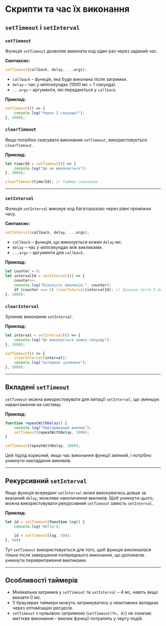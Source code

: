 # Скрипти та час їх виконання

## `setTimeout` і `setInterval`

### `setTimeout`
Функція `setTimeout` дозволяє виконати код один раз через заданий час.

**Синтаксис:**
```js
setTimeout(callback, delay, ...args);
```

- `callback` – функція, яка буде виконана після затримки.
- `delay` – час у мілісекундах (1000 мс = 1 секунда).
- `...args` – аргументи, які передаються у `callback`.

**Приклад:**
```js
setTimeout(() => {
    console.log("Через 2 секунди!");
}, 2000);
```

### `clearTimeout`
Якщо потрібно скасувати виконання `setTimeout`, використовується `clearTimeout`.

**Приклад:**
```js
let timerId = setTimeout(() => {
    console.log("Це не виконається");
}, 3000);

clearTimeout(timerId); // Таймер скасовано
```

---

### `setInterval`
Функція `setInterval` виконує код багаторазово через рівні проміжки часу.

**Синтаксис:**
```js
setInterval(callback, delay, ...args);
```

- `callback` – функція, що виконується кожен `delay` мс.
- `delay` – час у мілісекундах між викликами.
- `...args` – аргументи для `callback`.

**Приклад:**
```js
let counter = 0;
let intervalId = setInterval(() => {
    counter++;
    console.log("Кількість викликів:", counter);
    if (counter === 5) clearInterval(intervalId); // Зупинка після 5 викликів
}, 1000);
```

### `clearInterval`
Зупиняє виконання `setInterval`.

**Приклад:**
```js
let interval = setInterval(() => {
    console.log("Це виконується кожну секунду");
}, 1000);

setTimeout(() => {
    clearInterval(interval);
    console.log("Інтервал зупинено");
}, 5000);
```

---

## Вкладені `setTimeout`
`setTimeout` можна використовувати для імітації `setInterval`, що зменшує навантаження на систему.

**Приклад:**
```js
function repeatWithDelay() {
    console.log("Повторюваний виклик");
    setTimeout(repeatWithDelay, 1000);
}

setTimeout(repeatWithDelay, 1000);
```

Цей підхід корисний, якщо час виконання функції змінний, і потрібно уникнути накладання викликів.

---

## Рекурсивний `setInterval`
Якщо функція всередині `setInterval` може виконуватись довше за вказаний `delay`, можливе накопичення викликів. Щоб уникнути цього, можна використовувати рекурсивний `setTimeout` замість `setInterval`.

**Приклад:**
```js
let id = setTimeout(function log() {
    console.log('Hello');

    id = setTimeout(log, 500);
}, 500)
```

Тут `setTimeout` використовується для того, щоб функція викликалася тільки після завершення попереднього виконання, що допомагає уникнути перевантаження викликами.

---

## Особливості таймерів
- Мінімальна затримка у `setTimeout` та `setInterval` – 4 мс, навіть якщо вказати 0 мс.
- У браузерах таймери можуть затримуватись у неактивних вкладках через оптимізацію ресурсів.
- `setTimeout` з нульовою затримкою (`setTimeout(fn, 0)`) не означає миттєве виконання – виклик функції потрапить у чергу подій.